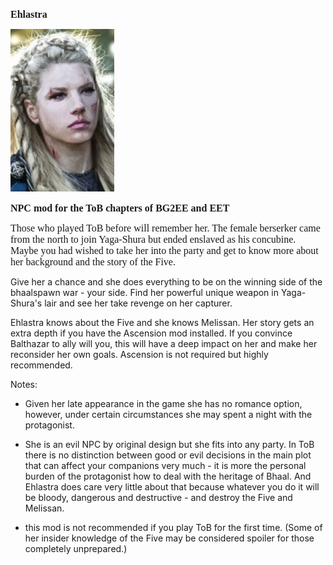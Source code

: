 <html>


<p class=MsoNormal style='line-height:normal'><b><span lang=EN-US
style='font-size:12.0pt;font-family:"Times New Roman",serif'>Ehlastra</span></b></p>


<p class=MsoNormal style='margin-bottom:0cm;margin-bottom:.0001pt;line-height:
normal'><span style='font-size:12.0pt;font-family:"Times New Roman",serif'><img
width=166 height=260 id="Picture 1" src="Ehlastra.jpg"
alt="gallery/Ehlastra"></span></p>

<p class=MsoNormal style='line-height:normal'><b><span lang=EN-US
style='font-size:12.0pt;font-family:"Times New Roman",serif'>NPC mod for the ToB chapters of BG2EE and EET</span></b></p>

<p class=MsoNormal style='line-height:normal'><span lang=EN-US
style='font-size:12.0pt;font-family:"Times New Roman",serif'>Those who played ToB before will remember her. The female berserker came from the north to join Yaga-Shura but ended enslaved as his concubine. Maybe you had wished to take her into the party and get to know more about her background and the story of the Five.

Give her a chance and she does everything to be on the winning side of the bhaalspawn war - your side. Find her powerful unique weapon in Yaga-Shura's lair and see her take revenge on her capturer.

Ehlastra knows about the Five and she knows Melissan. Her story gets an extra depth if you have the Ascension mod installed. If you convince Balthazar to ally will you, this will have a deep impact on her and make her reconsider her own goals. Ascension is not required but highly recommended.

Notes:
- Given her late appearance in the game she has no romance option, however, under certain circumstances she may spent a night with the protagonist.

- She is an evil NPC by original design but she fits into any party. In ToB there is no distinction between good or evil decisions in the main plot that can affect your companions very much - it is more the personal burden of the protagonist how to deal with the heritage of Bhaal. And Ehlastra does care very little about that because whatever you do it will be bloody, dangerous and destructive - and destroy the Five and Melissan.

-  this mod is not recommended if you play ToB for the first time. (Some of her insider knowledge of the Five may be considered spoiler for those completely unprepared.)
<br>
&nbsp;</span></p>

<p class=MsoNormal><span lang=EN-NZ>&nbsp;</span></p>

</div>

</body>

</html>
